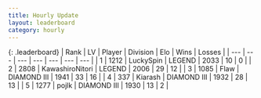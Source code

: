 ```yaml
---
title: Hourly Update
layout: leaderboard
category: hourly
---
```


{: .leaderboard}
| Rank | LV | Player | Division | Elo | Wins | Losses |
| --- | --- | --- | --- | --- | --- | --- |
| <span data-change="0">1</span> | 1212 | <span title="ID: 498412">LuckySpin</span> | LEGEND | <span data-change="0">2033</span> | <span data-change="0">10</span> | <span data-change="0">0</span> |
| <span data-change="0">2</span> | 2808 | <span title="ID: 164871">KawashiroNitori</span> | LEGEND | <span data-change="0">2006</span> | <span data-change="0">29</span> | <span data-change="0">12</span> |
| <span data-change="0">3</span> | 1085 | <span title="ID: 229845">Flaw</span> | DIAMOND III | <span data-change="0">1941</span> | <span data-change="0">33</span> | <span data-change="0">16</span> |
| <span data-change="0">4</span> | 337 | <span title="ID: 260045">Kiarash</span> | DIAMOND III | <span data-change="0">1932</span> | <span data-change="0">28</span> | <span data-change="0">13</span> |
| <span data-change="0">5</span> | 1277 | <span title="ID: 4783">pojlk</span> | DIAMOND III | <span data-change="0">1930</span> | <span data-change="0">13</span> | <span data-change="0">2</span> |